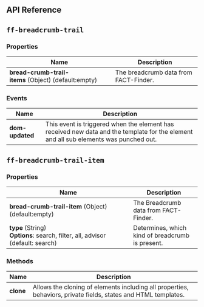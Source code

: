 ## API Reference
## `ff-breadcrumb-trail`
### Properties
| Name | Description |
| ---- | ----------- |
|**bread-crumb-trail-items**&nbsp;(Object) (default:empty)|The breadcrumb data from FACT-Finder.|

### Events
| Name | Description |
| ---- | ----------- |
|**dom-updated**|This event is triggered when the element has received new data and the template for the element and all sub elements was punched out.|

## `ff-breadcrumb-trail-item`
### Properties
| Name | Description |
| ---- | ----------- |
|**bread-crumb-trail-item**&nbsp;(Object) (default:empty)|The Breadcrumb data from FACT-Finder.|
|**type**&nbsp;(String) **Options**:&nbsp;search,&nbsp;filter,&nbsp;all,&nbsp;advisor (default: search)|Determines, which kind of breadcrumb is present.|

### Methods
| Name | Description |
| ---- | ----------- |
|**clone**|Allows the cloning of elements including all properties, behaviors, private fields, states and HTML templates.|
